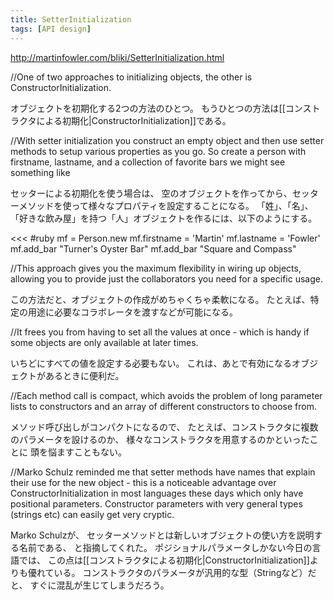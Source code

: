 ```yaml
---
title: SetterInitialization
tags: [API design]
---
```


http://martinfowler.com/bliki/SetterInitialization.html

//One of two approaches to initializing objects, the other is ConstructorInitialization.

オブジェクトを初期化する2つの方法のひとつ。
もうひとつの方法は[[コンストラクタによる初期化|ConstructorInitialization]]である。

//With setter initialization you construct an empty object and then use setter methods to setup various properties as you go. So create a person with firstname, lastname, and a collection of favorite bars we might see something like

セッターによる初期化を使う場合は、
空のオブジェクトを作ってから、セッターメソッドを使って様々なプロパティを設定することになる。
「姓」、「名」、「好きな飲み屋」を持つ「人」オブジェクトを作るには、以下のようにする。

<<<
#ruby
mf = Person.new
mf.firstname = 'Martin'
mf.lastname = 'Fowler'
mf.add_bar "Turner's Oyster Bar"
mf.add_bar "Square and Compass"
>>>

//This approach gives you the maximum flexibility in wiring up objects, allowing you to provide just the collaborators you need for a specific usage.

この方法だと、オブジェクトの作成がめちゃくちゃ柔軟になる。
たとえば、特定の用途に必要なコラボレータを渡すなどが可能になる。

//It frees you from having to set all the values at once - which is handy if some objects are only available at later times.

いちどにすべての値を設定する必要もない。
これは、あとで有効になるオブジェクトがあるときに便利だ。

//Each method call is compact, which avoids the problem of long parameter lists to constructors and an array of different constructors to choose from.

メソッド呼び出しがコンパクトになるので、
たとえば、コンストラクタに複数のパラメータを設けるのか、
様々なコンストラクタを用意するのかといったことに
頭を悩ますこともない。

//Marko Schulz reminded me that setter methods have names that explain their use for the new object - this is a noticeable advantage over ConstructorInitialization in most languages these days which only have positional parameters. Constructor parameters with very general types (strings etc) can easily get very cryptic.

Marko Schulzが、
セッターメソッドとは新しいオブジェクトの使い方を説明する名前である、
と指摘してくれた。
ポジショナルパラメータしかない今日の言語では、
この点は[[コンストラクタによる初期化|ConstructorInitialization]]よりも優れている。
コンストラクタのパラメータが汎用的な型（Stringなど）だと、
すぐに混乱が生じてしまうだろう。
